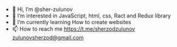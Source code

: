 - 👋 Hi, I’m @sher-zulunov
- 👀 I’m interested in JavaScript, html, css, Ract and Redux library
- 🌱 I’m currently learning How to create websites
- 📫 How to reach me https://t.me/sherzodzulunov zulunovsherzod@gmail.com
